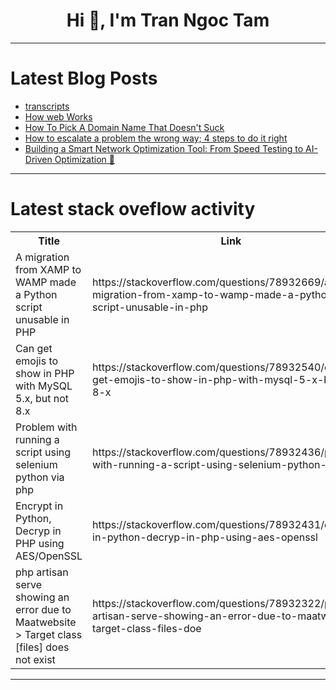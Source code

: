 <h1 align="center">Hi 👋, I'm Tran Ngoc Tam</h1>

---

# Latest Blog Posts 
<!-- BLOG-POST-LIST:START -->
- [transcripts](https://dev.to/cpit/gong-transcripts-52af)
- [How web Works](https://dev.to/mahf001/how-web-works-3jpj)
- [How To Pick A Domain Name That Doesn&#39;t Suck](https://dev.to/slimgee/how-to-pick-a-domain-name-that-doesnt-suck-2d9f)
- [How to escalate a problem the wrong way; 4 steps to do it right](https://dev.to/openproject/how-to-escalate-a-problem-the-wrong-way-4-steps-to-do-it-right-55ha)
- [Building a Smart Network Optimization Tool: From Speed Testing to AI-Driven Optimization 🚀](https://dev.to/mayowakalejaiye/building-a-smart-network-optimization-tool-from-speed-testing-to-ai-driven-optimization-5f7o)
<!-- BLOG-POST-LIST:END -->

---

# Latest stack oveflow activity
<table>
  <tr><th>Title</th><th>Link</th></tr>
  <!-- STACKOVERFLOW:START --><tr><td>A migration from XAMP to WAMP made a Python script unusable in PHP</td><td>https://stackoverflow.com/questions/78932669/a-migration-from-xamp-to-wamp-made-a-python-script-unusable-in-php</td></tr><tr><td>Can get emojis to show in PHP with MySQL 5.x, but not 8.x</td><td>https://stackoverflow.com/questions/78932540/can-get-emojis-to-show-in-php-with-mysql-5-x-but-not-8-x</td></tr><tr><td>Problem with running a script using selenium python via php</td><td>https://stackoverflow.com/questions/78932436/problem-with-running-a-script-using-selenium-python-via-php</td></tr><tr><td>Encrypt in Python, Decryp in PHP using AES/OpenSSL</td><td>https://stackoverflow.com/questions/78932431/encrypt-in-python-decryp-in-php-using-aes-openssl</td></tr><tr><td>php artisan serve showing an error due to Maatwebsite &gt; Target class [files] does not exist</td><td>https://stackoverflow.com/questions/78932322/php-artisan-serve-showing-an-error-due-to-maatwebsite-target-class-files-doe</td></tr><!-- STACKOVERFLOW:END -->
</table>

---


